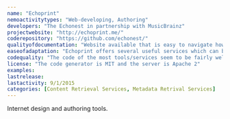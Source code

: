 ```yaml
---
name: "Echoprint"
nemoactivitytypes: "Web-developing, Authoring"
developers: "The Echonest in partnership with MusicBrainz"
projectwebsite: "http://echoprint.me/"
coderepository: "https://github.com/echonest/"
qualityofdocumentation: "Website available that is easy to navigate however it’s possible to get linked back to the massive Echonest webpage. Plenty of resources and tutorials to help users get started and along the way. Wrong linked listed for code repository at Github, the current link takes you to all the Echonest apps. This is the more specific link: https://github.com/echonest/echoprint-codegen."
easeofadaptation: "Echoprint offers several useful services which can be used to build your own applications. Extending these services for your own purposes is most likely not needed, except for maybe solving bugs."
codequality: "The code of the most tools/services seem to be fairly well organized and commented."
license: "The code generator is MIT and the server is Apache 2"
examples: 
lastrelease: 
lastactivity: 9/1/2015
categories: [Content Retrieval Services, Metadata Retrival Services]
---
```

Internet design and authoring tools.
